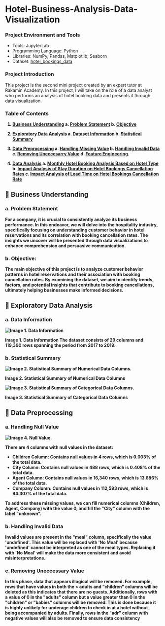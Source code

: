 # Hotel-Business-Analysis-Data-Visualization

### Project Environment and Tools
- Tools: JupyterLab
- Programming Language: Python
- Libraries: NumPy, Pandas, Matplotlib, Seaborn
- Dataset: [hotel_bookings_data](hotel_bookings_data)

### Project Introduction
This project is the second mini project created by an expert tutor at Rakamin Academy. In this project, I will take on the role of a data analyst who performs an analysis of hotel booking data and presents it through data visualization.

### Table of Contents <b>
1. [Business Understanding](#business-understanding) <b>
    a. [Problem Statement](#problem-statement) <b>
    b. [Objective](#objective) <b>

2. [Exploratory Data Analysis](#exploratory-data-analysis) <b>
    a. [Dataset Information](#dataset-information) <b>
    b. [Statistical Summary](#statistical-summary) <b>

3. [Data Preprocessing](#data-preprocessing) <b>
   a. [Handling Missing Value](#handling-missing-value) <b>
   b. [Handling Invalid Data](#handling-invalid-data) <b>
   c. [Removing Uneccesarry Value](#removing-uneccesarry-value) <b>
   d. [Feature Engineering](#feature_engineering). <b>

5. [Data Analysis](#data-analysis) <b>
   a. [Monthly Hotel Booking Analysis Based on Hotel Type](#monthly-hotel-booking-analysis-based-on-hotel-type) <b>
   b. [Impact Analysis of Stay Duration on Hotel Bookings Cancellation Rates](#impact-analysis-of-stay-duration-on-hotel-bookings-cancellation-rates) <b>
   c. [Impact Analysis of Lead Time on Hotel Bookings Cancellation Rate](#impact-analysis-of-lead-time-on-hotel-bookings-cancellation-rate) <b>


## :pushpin: Business Understanding
### a. Problem Statement
For a company, it is crucial to consistently analyze its business performance. In this endeavor, we will delve into the hospitality industry, specifically focusing on understanding customer behavior in hotel reservations and its correlation with booking cancellation rates. The insights we uncover will be presented through data visualizations to enhance comprehension and persuasive communication.

### b. Objective:
The main objective of this project is to analyze customer behavior patterns in hotel reservations and their association with booking cancellation rates. By examining the dataset, we aim to identify trends, factors, and potential insights that contribute to booking cancellations, ultimately helping businesses make informed decisions.

## :pushpin: Exploratory Data Analysis
### a. Data Information
![Image 1. Data Information](1.png)




Image 1. Data Information
The dataset consists of 29 columns and 119,390 rows spanning the period from 2017 to 2019.

### b. Statistical Summary
![Image 2. Statistical Summary of Numerical Data Columns](2.png).




Image 2. Statistical Summary of Numerical Data Columns

![Image 3. Statistical Summary of Categorical Data Columns](3.png).




Image 3. Statistical Summary of Categorical Data Columns

## :pushpin: Data Preprocessing
### a. Handling Null Value
![Image 4. Null Value](4.png).




There are 4 columns with null values in the dataset:

- **Children** Column: Contains null values in 4 rows, which is 0.003% of the total data.
- **City** Column: Contains null values in 488 rows, which is 0.408% of the total data.
- **Agent** Column: Contains null values in 16,340 rows, which is 13.686% of the total data.
- **Company** Column: Contains null values in 112,593 rows, which is 94.307% of the total data.
  
To address these missing values, we can fill numerical columns (Children, Agent, Company) with the value 0, and fill the "City" column with the label "unknown".

### b. Handling Invalid Data
Invalid values are present in the "meal" column, specifically the value 'undefined'. This value will be replaced with 'No Meal' because 'undefined' cannot be interpreted as one of the meal types. Replacing it with 'No Meal' will make the data more consistent and avoid misinterpretations.

### c. Removing Uneccessary Value
In this phase, data that appears illogical will be removed. For example, rows that have values in both the > adults and "children" columns will be deleted as this indicates that there are no guests. Additionally, rows with a value of 0 in the "adults" column but a value greater than 0 in the "children" or "babies" columns will be removed. This is done because it is highly unlikely for underage children to check in at a hotel without being accompanied by adults. Finally, rows in the "adr" column with negative values will also be removed to ensure data consistency






